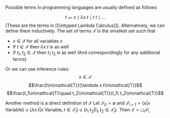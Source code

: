 Possible terms in programming languages are usually defined as follows 

$$ t \Coloneqq x \mid \lambda x.t \mid t\ t \mid\dots$$
(These are the terms in [[Untyped Lambda Calculus]]).
Alternatively, we can define them inductively: 
The set of terms $\mathcal{T}$ is the smallest set such that 
* $x\in\mathcal{T}$ for all variables $x$
* If $t\in\mathcal{T}$ then $\lambda x.t$ is as well
* If $t_1,t_2\in\mathcal{T}$ then $t_1\ t_2$ is as well 
(And correspondingly for any additional terms)

Or we can use inference rules:
$$ x\in\mathcal{T}$$ 
$$\frac{t\in\mathcal{T}}{\lambda x.t\in\mathcal{T}}$$
$$\frac{t_1\in\mathcal{T}\quad t_2\in\mathcal{T}}{t_1\ t_2\in\mathcal{T}}$$

Another method is a direct definition of $\mathcal{T}$ 
Let $\mathcal{T}_0=\emptyset$ and $\mathcal{T}_{i+1} = \{x | x\text{ Variable}\}\cup \{\lambda x.t | x\text{ Variable}, t\in\mathcal{T}_i\}\cup \{t_1\ t_2 | t_1,t_2\in\mathcal{T}_i\}$. Then $\mathcal{T} = \bigcup_i \mathcal{T}_i$

